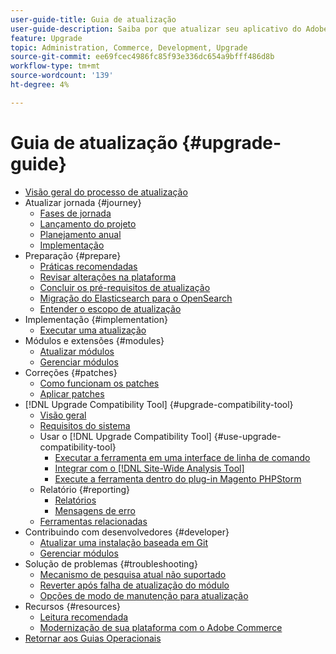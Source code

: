 ```yaml
---
user-guide-title: Guia de atualização
user-guide-description: Saiba por que atualizar seu aplicativo do Adobe Commerce é tão importante e como planejar e executar uma atualização com sucesso.
feature: Upgrade
topic: Administration, Commerce, Development, Upgrade
source-git-commit: ee69fcec4986fc85f93e336dc654a9bfff486d8b
workflow-type: tm+mt
source-wordcount: '139'
ht-degree: 4%

---
```



# Guia de atualização {#upgrade-guide}

- [Visão geral do processo de atualização](overview.md)
- Atualizar jornada {#journey}
   - [Fases de jornada](journey/phases.md)
   - [Lançamento do projeto](journey/project-launch.md)
   - [Planejamento anual](journey/annual-planning.md)
   - [Implementação](journey/implementation.md)
- Preparação {#prepare}
   - [Práticas recomendadas](prepare/best-practices.md)
   - [Revisar alterações na plataforma](prepare/platform-changes.md)
   - [Concluir os pré-requisitos de atualização](prepare/prerequisites.md)
   - [Migração do Elasticsearch para o OpenSearch](prepare/opensearch-migration.md)
   - [Entender o escopo de atualização](prepare/scope.md)
- Implementação {#implementation}
   - [Executar uma atualização](implementation/perform-upgrade.md)
- Módulos e extensões {#modules}
   - [Atualizar módulos](modules/upgrade.md)
   - [Gerenciar módulos](modules/manage.md)
- Correções {#patches}
   - [Como funcionam os patches](patches/overview.md)
   - [Aplicar patches](patches/apply.md)
- [!DNL Upgrade Compatibility Tool] {#upgrade-compatibility-tool}
   - [Visão geral](upgrade-compatibility-tool/overview.md)
   - [Requisitos do sistema](upgrade-compatibility-tool/prerequisites.md)
   - Usar o [!DNL Upgrade Compatibility Tool] {#use-upgrade-compatibility-tool}
      - [Executar a ferramenta em uma interface de linha de comando](upgrade-compatibility-tool/run.md)
      - [Integrar com o  [!DNL Site-Wide Analysis Tool]](upgrade-compatibility-tool/integrate-analysis-tool.md)
      - [Execute a ferramenta dentro do plug-in Magento PHPStorm](upgrade-compatibility-tool/run-configuration-phpstorm-plugin.md)
   - Relatório {#reporting}
      - [Relatórios](upgrade-compatibility-tool/reports.md)
      - [Mensagens de erro](upgrade-compatibility-tool/error-messages.md)
   - [Ferramentas relacionadas](upgrade-compatibility-tool/related-tools.md)
- Contribuindo com desenvolvedores {#developer}
   - [Atualizar uma instalação baseada em Git](developer/git-installs.md)
   - [Gerenciar módulos](developer/manage-modules.md)
- Solução de problemas {#troubleshooting}
   - [Mecanismo de pesquisa atual não suportado](troubleshooting/search-engine-not-supported.md)
   - [Reverter após falha de atualização do módulo](troubleshooting/roll-back-after-update-failure.md)
   - [Opções de modo de manutenção para atualização](troubleshooting/maintenance-mode-options.md)
- Recursos {#resources}
   - [Leitura recomendada](resources/recommended-reading.md)
   - [Modernização de sua plataforma com o Adobe Commerce](resources/recommended-upgrade-paths.md)
- [Retornar aos Guias Operacionais](https://experienceleague.adobe.com/docs/commerce-operations/operational-guides/home.html?lang=pt-BR)
